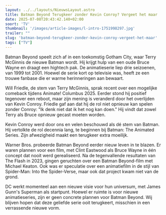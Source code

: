 ```yaml
---
layout: ../../layouts/NieuwsLayout.astro
title: Batman Beyond Terugkeer zonder Kevin Conroy? Vergeet het maar
date: 2025-07-08T20:43:42.140+02:00
soort: 'TV'
thumbnail: '/images/article-images/l-intro-1751998297.jpg'
trailer: ""
slug: 'batman-beyond-terugkeer-zonder-kevin-conroy-vergeet-het-maar'
tags: ["TV"]
---
```


Batman Beyond speelt zich af in een toekomstig Gotham City, waar Terry McGinnis
de nieuwe Batman wordt. Hij krijgt hulp van een oude Bruce Wayne en draagt een
hightech pak. De animatieserie liep drie seizoenen, van 1999 tot 2001. Hoewel de
serie kort op televisie was, heeft ze een trouwe fanbase die er warme
herinneringen aan bewaart.

Will Friedle, de stem van Terry McGinnis, sprak recent over een mogelijke
comeback tijdens Animate! Columbus 2025. Eerder stond hij positief tegenover een
reboot, maar zijn mening is veranderd door het overlijden van Kevin Conroy.
Friedle gaf aan dat hij de rol niet opnieuw kan spelen zonder Conroy: "Ik denk
niet dat ik het nog kan doen." Hij vindt dat zowel Terry als Bruce opnieuw
gecast moeten worden.

Kevin Conroy werd door ons en velen beschouwd als dé stem van Batman. Hij
vertolkte de rol decennia lang, te beginnen bij Batman: The Animated Series.
Zijn afwezigheid maakt een terugkeer extra moeilijk.

Warner Bros. probeerde Batman Beyond eerder nieuw leven in te blazen. Er waren
plannen voor een film, met Clint Eastwood als Bruce Wayne in één concept dat
nooit werd gerealiseerd. Na de tegenvallende resultaten van The Flash in 2023,
gingen geruchten over een Batman Beyond-film met Michael Keaton. Ook was er
speculatie over een animatiefilm in de stijl van Spider-Man: Into the
Spider-Verse, maar ook dat project kwam niet van de grond.

DC werkt momenteel aan een nieuwe visie voor hun universum, met James Gunn's
Superman als startpunt. Hoewel er ruimte is voor nieuwe animatieseries, zijn er
geen concrete plannen voor Batman Beyond. Wij blijven hopen dat deze geliefde
serie ooit terugkeert, misschien in een verrassende nieuwe vorm.